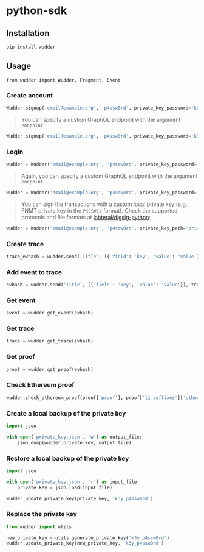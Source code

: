 # python-sdk

## Installation

```bash
pip install wudder
```

## Usage

```
from wudder import Wudder, Fragment, Event
```

### Create account

```python
Wudder.signup('email@example.org', 'p4ssw0rd', private_key_password='k3y_p4ssw0rd')
```

> You can specify a custom GraphQL endpoint with the argument `endpoint`

```python
Wudder.signup('email@example.org', 'p4ssw0rd', private_key_password='k3y_p4ssw0rd', endpoint='https://api.pre.wudder.tech/graphql/')
```

### Login

```python
wudder = Wudder('email@example.org', 'p4ssw0rd', private_key_password='k3y_p4ssw0rd')
```

> Again, you can specify a custom GraphQL endpoint with the argument `endpoint`

```python
wudder = Wudder('email@example.org', 'p4ssw0rd', private_key_password='k3y_p4ssw0rd', endpoint='https://api.pre.wudder.tech/graphql/')
```

> You can sign the transactions with a custom local private key (e.g., FNMT private key in the `PKCS#12` format). Check the supported protocols and file formats at [labteral/digsig-python](https://github.com/labteral/digsig-python):
```python
wudder = Wudder('email@example.org', 'p4ssw0rd', private_key_path='private_key.p12', private_key_password='k3y_p4ssw0rd')
```

### Create trace

```python
trace_evhash = wudder.send('Title', [{'field': 'key', 'value': 'value'}])
```

### Add event to trace

```python
evhash = wudder.send('Title', [{'field': 'key', 'value': 'value'}], trace=trace_evhash)
```

### Get event

```python
event = wudder.get_event(evhash)
```

### Get trace

```python
trace = wudder.get_trace(evhash)
```

### Get proof

```python
proof = wudder.get_proof(evhash)
```

### Check Ethereum proof

```python
wudder.check_ethereum_proof(proof['proof'], proof['l1_suffixes']['ethereum']['tx_hash']))
```

### Create a local backup of the private key

```python
import json

with open('private_key.json', 'w') as output_file:
    json.dump(wudder.private_key, output_file)
```

### Restore a local backup of the private key

```python
import json

with open('private_key.json', 'r') as input_file:
    private_key = json.load(input_file)

wudder.update_private_key(private_key, 'k3y_p4ssw0rd')
```

### Replace the private key

```python
from wudder import utils

new_private_key = utils.generate_private_key('k3y_p4ssw0rd')
wudder.update_private_key(new_private_key, 'k3y_p4ssw0rd')
```
